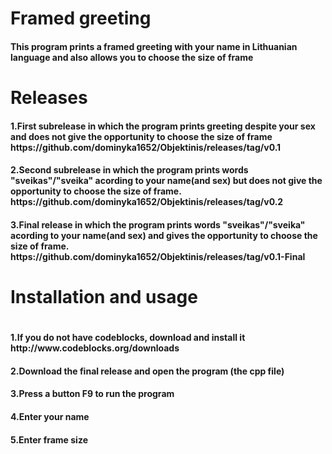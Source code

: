 <h1> Framed greeting </h1>

<h4> This program prints a framed greeting with your name in Lithuanian language and also allows you to choose the size of frame </h4>

<h1> Releases </h1>
  <h4>1.First subrelease in which the program prints greeting despite your sex and does not give the opportunity to choose the size of frame https://github.com/dominyka1652/Objektinis/releases/tag/v0.1 </h4>
  <h4>2.Second subrelease in which the program prints words "sveikas"/"sveika" acording to your name(and sex) but does not give the opportunity to choose the size of frame. https://github.com/dominyka1652/Objektinis/releases/tag/v0.2 </h4>
  <h4>3.Final release in which the program prints words "sveikas"/"sveika" acording to your name(and sex) and gives the opportunity to choose the size of frame. https://github.com/dominyka1652/Objektinis/releases/tag/v0.1-Final</h4>
  
  <h1> Installation and usage <h1>
  <h4> 1.If you do not have codeblocks, download and install it http://www.codeblocks.org/downloads </h4>
  <h4> 2.Download the final release and open the program (the cpp file) </h4>
  <h4> 3.Press a button F9 to run the program </h4>
  <h4> 4.Enter your name </h4>
  <h4> 5.Enter frame size </h4>
